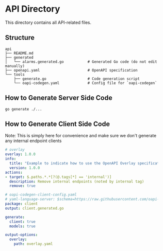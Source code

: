 # API Directory

This directory contains all API-related files.

## Structure

```shell
api
├── README.md
├── generated
│   └── alarms.generated.go           # Generated Go code (do not edit manually)
├── openapi.yaml                      # OpenAPI specification
└── tools
    ├── generate.go                   # Code generation script
    └── oapi-codegen.yaml             # Config file for `oapi-codegen` 
```

## How to Generate Server Side Code

```shell
go generate ./...
```

## How to Generate Client Side Code

Note: This is simply here for convenience and make sure we don't generate any internal endpoint clients

```yaml
# overlay
overlay: 1.0.0
info:
  title: "Example to indicate how to use the OpenAPI Overlay specification (https://github.com/OAI/Overlay-Specification) and only generate external client-side code"
  version: 1.0.0
actions:
- target: $.paths.*.*[?(@.tags[*] == 'internal')]
  description: Remove internal endpoints (noted by internal tag)
  remove: true
```

```yaml
# oapi-codegen-client-config.yaml
# yaml-language-server: $schema=https://raw.githubusercontent.com/oapi-codegen/oapi-codegen/HEAD/configuration-schema.json
package: client
output: client.generated.go

generate:
  client: true
  models: true

output-options:
  overlay:
    path: overlay.yaml
```